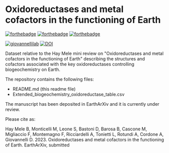 # Oxidoreductases and metal cofactors in the functioning of Earth

[![forthebadge](https://forthebadge.com/images/badges/cc-by-nd.svg)](https://forthebadge.com)
[![forthebadge](https://forthebadge.com/images/badges/powered-by-coffee.svg)](https://forthebadge.com)
[![forthebadge](https://forthebadge.com/images/badges/built-with-science.svg)](https://forthebadge.com)

[![giovannellilab](https://img.shields.io/badge/BY-Giovannelli_Lab-blue)](http:s//www.donatogiovannelli.com)
[![DOI](https://zenodo.org/badge/640591422.svg)](https://zenodo.org/badge/latestdoi/640591422)

Dataset relative to the Hay Mele mini review on "Oxidoreductases and metal cofactors in the functioning of Earth" describing the structures and cofactors associated with the key oxidoreductases controlling biogeochemistry on Earth.

The repository contains the following files:

- README.md (this readme file)
- Extended_biogeochemistry_oxidoreductase_table.csv

The manuscript has been deposited in EarthArXiv and it is currently under review.


Please cite as:

Hay Mele B, Monticelli M, Leone S, Bastoni D, Barosa B, Cascone M, Migliaccio F, Montemagno F, Ricciardelli A, Tonietti L, Rotundi A, Cordone A, Giovannelli D. 2023. Oxidoreductases and metal cofactors in the functioning of Earth. EarthArXiv, submitted




